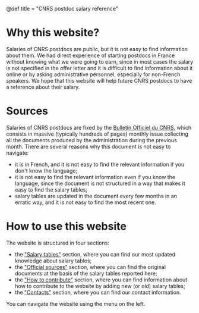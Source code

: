 @def title = "CNRS postdoc salary reference"

# Why this website?

Salaries of CNRS postdocs are public, but it is not easy to find information about them. 
We had direct experience of starting postdocs in France without knowing what we were going to earn, since in most cases the salary is not specified in the offer letter and it is difficult to find information about it online or by asking administrative personnel, especially for non-French speakers.
We hope that this website will help future CNRS postdocs to have a reference about their salary.

# Sources
Salaries of CNRS postdocs are fixed by the [Bulletin Officiel du CNRS](https://www.cnrs.fr/fr/bulletin-officiel), which consists in massive (typically hundreds of pages) monthly issue collecting all the documents produced by the administration during the previous month.
There are several reasons why this document is not easy to navigate:
- it is in French, and it is not easy to find the relevant information if you don't know the language;
- it is not easy to find the relevant information even if you know the language, since the document is not structured in a way that makes it easy to find the salary tables;
- salary tables are updated in the document every few months in an erratic way, and it is not easy to find the most recent one.

# How to use this website
The website is structured in four sections:
- the ["Salary tables"](/pages/salaries) section, where you can find our most updated knowledge about salary tables;
- the ["Official sources"](/pages/sources) section, where you can find the original documents at the basis of the salary tables reported here;
- the ["How to contribute"](/pages/contribute) section, where you can find information about how to contribute to the website by adding new (or old) salary tables;
- the ["Contacts"](/pages/contacts) section, where you can find our contact information.

You can navigate the website using the menu on the left.
